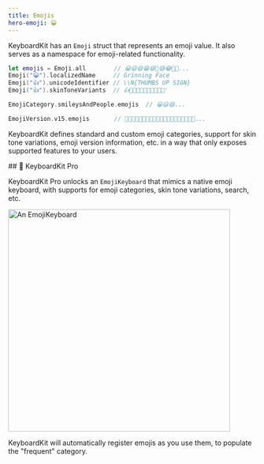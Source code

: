 ```yaml
---
title: Emojis
hero-emoji: 😀
---
```


KeyboardKit has an ``Emoji`` struct that represents an emoji value. It also serves as a namespace for emoji-related functionality.

```swift
let emojis = Emoji.all        // 😀😃😄😁😆🥹😅😂🤣🥲...
Emoji("😀").localizedName     // Grinning Face
Emoji("👍").unicodeIdentifier // \\N{THUMBS UP SIGN}
Emoji("👍").skinToneVariants  // 👍👍🏻👍🏼👍🏽👍🏾👍🏿'

EmojiCategory.smileysAndPeople.emojis  // 😀😃😄...

EmojiVersion.v15.emojis       // 🫨🫸🫷🪿🫎🪼🫏🪽🪻🫛🫚🪇🪈🪮🪭🩷🩵🩶🪯🛜...
```

KeyboardKit defines standard and custom emoji categories, support for skin tone variations, emoji version information, etc. in a way that only exposes supported features to your users.


<a name="pro">
## 👑 KeyboardKit Pro

KeyboardKit Pro unlocks an `EmojiKeyboard` that mimics a native emoji keyboard, with supports for emoji categories, skin tone variations, search, etc.

<img width="450" alt="An EmojiKeyboard" src="{{page.assets}}emojikeyboard.jpg" />

KeyboardKit will automatically register emojis as you use them, to populate the "frequent" category.


[Pro]: /pro
